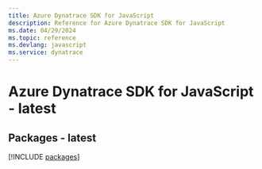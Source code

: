 ```yaml
---
title: Azure Dynatrace SDK for JavaScript
description: Reference for Azure Dynatrace SDK for JavaScript
ms.date: 04/29/2024
ms.topic: reference
ms.devlang: javascript
ms.service: dynatrace
---
```

# Azure Dynatrace SDK for JavaScript - latest
## Packages - latest
[!INCLUDE [packages](dynatrace-index.md)]